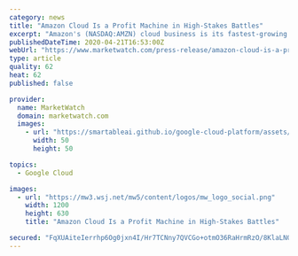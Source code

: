```yaml
---
category: news
title: "Amazon Cloud Is a Profit Machine in High-Stakes Battles"
excerpt: "Amazon's (NASDAQ:AMZN) cloud business is its fastest-growing division and most profitable operation. However, the business faces high-stakes battles. The battles range from contests for lucrative cloud computing contracts to the race to control the global cloud market."
publishedDateTime: 2020-04-21T16:53:00Z
webUrl: "https://www.marketwatch.com/press-release/amazon-cloud-is-a-profit-machine-in-high-stakes-battles-2020-04-21"
type: article
quality: 62
heat: 62
published: false

provider:
  name: MarketWatch
  domain: marketwatch.com
  images:
    - url: "https://smartableai.github.io/google-cloud-platform/assets/images/organizations/marketwatch.com-50x50.jpg"
      width: 50
      height: 50

topics:
  - Google Cloud

images:
  - url: "https://mw3.wsj.net/mw5/content/logos/mw_logo_social.png"
    width: 1200
    height: 630
    title: "Amazon Cloud Is a Profit Machine in High-Stakes Battles"

secured: "FqXUAiteIerrhp6Og0jxn4I/Hr7TCNny7QVCGo+otmO36RaHrmRzO/8KlaLN0eTibmzkVIgfEM2hAgkRyi39zUCttRjCcySO8rhK0B0UPCElQanH7SFVXSOUc6JL4VMaC8/dIcsQjsW+aBAyguvglj5SWh47N6Rm+5vzqKQeIDEqXZkPF93sYJkC5tLx34KxqNrNiA454X+8e0h2cZs8wUTVlQQ5n0vJUbP05QKnMIZfVGG7NR2oEVxS7li+k5ejIDhDt93d39G2v4c9z5nhNGQpl4mXYoX93B0itBtOEuxLMQM7Fy9HGdmzA+25O6m/;pAmobD3HDPkX+JlX94TOwg=="
---
```


